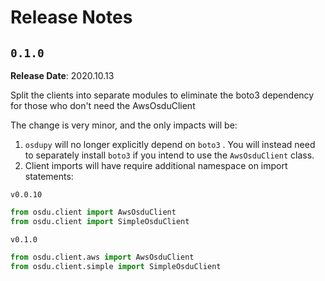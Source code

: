 # Release Notes

## `0.1.0`

**Release Date**: 2020.10.13

Split the clients into separate modules to eliminate the boto3 dependency for those who don't need the AwsOsduClient

The change is very minor, and the only impacts will be:

1. `osdupy` will no longer explicitly depend on `boto3` . You will instead need to separately install `boto3` if you intend to use the `AwsOsduClient` class.
2. Client imports will have require additional namespace on import statements:

`v0.0.10`

```python
from osdu.client import AwsOsduClient
from osdu.client import SimpleOsduClient
```

`v0.1.0`

```python
from osdu.client.aws import AwsOsduClient
from osdu.client.simple import SimpleOsduClient
```

